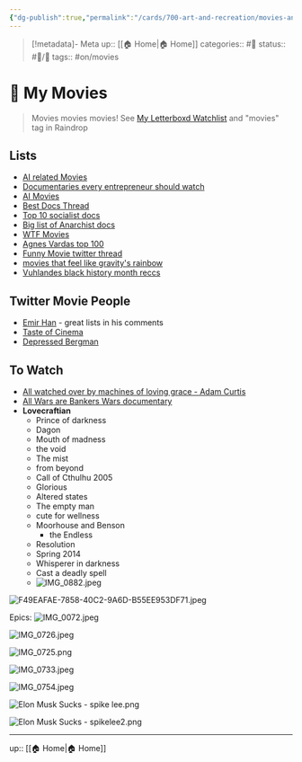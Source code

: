 ```yaml
---
{"dg-publish":true,"permalink":"/cards/700-art-and-recreation/movies-and-tv/my-movies/","title":"My Movies"}
---
```


> [!metadata]- Meta
> up:: [[🏠 Home\|🏠 Home]]
> categories:: #📝 
> status:: #📝/🌱 
> tags::  #on/movies 

# 🍿 My Movies

> Movies movies movies! See [‎My Letterboxd Watchlist](https://letterboxd.com/xmartyxcorex/watchlist/) and "movies" tag in Raindrop
## Lists
- [AI related Movies](https://twitter.com/icreatelife/status/1637300116758355969?s=20)
- [Documentaries every entrepreneur should watch](https://twitter.com/lmsqueezy/status/1644010638908243975?s=61&t=gyRX2W0x81b80X8f34EMoQ)
- [AI Movies](https://twitter.com/theaiadvantage/status/1649222136613990400?s=46&t=ltXPd0UXMbjM40a6oiE7aQ)
- [Best Docs Thread](https://x.com/atrightmovies/status/1705612993654882802?s=46&t=ltXPd0UXMbjM40a6oiE7aQ)
- [Top 10 socialist docs](https://reddit.com/r/socialism/s/I7n88ChrOY)
- [Big list of Anarchist docs](https://reddit.com/r/Anarchy101/s/26xkiWtP1Y)
- [WTF Movies](https://x.com/thecinesthetic/status/1712201287184548325?s=61&t=gyRX2W0x81b80X8f34EMoQ)
- [Agnes Vardas top 100](https://x.com/dannydrinkswine/status/1775600347353862192?s=46)
- [Funny Movie twitter thread](https://x.com/emmatolkin/status/1802551728434499921?s=46)
- [movies that feel like gravity's rainbow](https://www.reddit.com/r/ThomasPynchon/s/zFhC0kuitc)
- [Vuhlandes black history month reccs](https://x.com/vuhlandes/status/1886242633439379648?s=61&t=gyRX2W0x81b80X8f34EMoQ)

## Twitter Movie People
- [Emir Han](https://x.com/realemirhan?s=21&t=ltXPd0UXMbjM40a6oiE7aQ) - great lists in his comments
- [Taste of Cinema](https://x.com/davidcinema?s=21)
- [Depressed Bergman](https://x.com/dannydrinkswine?s=21)

## To Watch
- [All watched over by machines of loving grace - Adam Curtis](https://topdocumentaryfilms.com/all-watched-over-by-machines-of-loving-grace/)
- [All Wars are Bankers Wars documentary](https://x.com/inversionism/status/1711161404772806973?s=61&t=gyRX2W0x81b80X8f34EMoQ)
- **Lovecraftian**
	- Prince of darkness
	- Dagon
	- Mouth of madness
	- the void
	- The mist
	- from beyond
	- Call of Cthulhu 2005
	- Glorious
	- Altered states
	- The empty man
	- cute for wellness
	- Moorhouse and Benson
		- the Endless
	- Resolution
	- Spring 2014
	- Whisperer in darkness
	- Cast a deadly spell 
	- ![IMG_0882.jpeg](/img/user/Extras/Attachments/IMG_0882.jpeg)



![F49EAFAE-7858-40C2-9A6D-B55EE953DF71.jpeg](/img/user/Extras/Attachments/F49EAFAE-7858-40C2-9A6D-B55EE953DF71.jpeg)

Epics:
![IMG_0072.jpeg](/img/user/Extras/Attachments/IMG_0072.jpeg)

![IMG_0726.jpeg](/img/user/Extras/Attachments/IMG_0726.jpeg)

![IMG_0725.png](/img/user/Extras/Attachments/IMG_0725.png)

![IMG_0733.jpeg](/img/user/Extras/Attachments/IMG_0733.jpeg)

![IMG_0754.jpeg](/img/user/Extras/Attachments/IMG_0754.jpeg)


![Elon Musk Sucks - spike lee.png](/img/user/Extras/Attachments/Elon%20Musk%20Sucks%20-%20spike%20lee.png)

![Elon Musk Sucks - spikelee2.png](/img/user/Extras/Attachments/Elon%20Musk%20Sucks%20-%20spikelee2.png)


---
up:: [[🏠 Home\|🏠 Home]]

